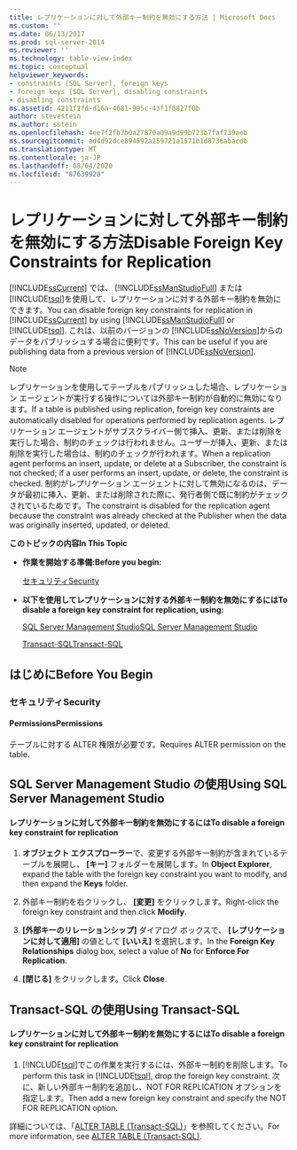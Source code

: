 ```yaml
---
title: レプリケーションに対して外部キー制約を無効にする方法 | Microsoft Docs
ms.custom: ''
ms.date: 06/13/2017
ms.prod: sql-server-2014
ms.reviewer: ''
ms.technology: table-view-index
ms.topic: conceptual
helpviewer_keywords:
- constraints [SQL Server], foreign keys
- foreign keys [SQL Server], disabling constraints
- disabling constraints
ms.assetid: 4211f2fd-d16a-4081-995c-43f1f0827f0b
author: stevestein
ms.author: sstein
ms.openlocfilehash: 4ee7f2fb7b0a27870a09a9d99b723b7faf739aeb
ms.sourcegitcommit: ad4d92dce894592a259721a1571b1d8736abacdb
ms.translationtype: MT
ms.contentlocale: ja-JP
ms.lasthandoff: 08/04/2020
ms.locfileid: "87639928"
---
```

# <a name="disable-foreign-key-constraints-for-replication"></a><span data-ttu-id="49152-102">レプリケーションに対して外部キー制約を無効にする方法</span><span class="sxs-lookup"><span data-stu-id="49152-102">Disable Foreign Key Constraints for Replication</span></span>
  <span data-ttu-id="49152-103">[!INCLUDE[ssCurrent](../../includes/sscurrent-md.md)] では、 [!INCLUDE[ssManStudioFull](../../includes/ssmanstudiofull-md.md)] または [!INCLUDE[tsql](../../includes/tsql-md.md)]を使用して、レプリケーションに対する外部キー制約を無効にできます。</span><span class="sxs-lookup"><span data-stu-id="49152-103">You can disable foreign key constraints for replication in [!INCLUDE[ssCurrent](../../includes/sscurrent-md.md)] by using [!INCLUDE[ssManStudioFull](../../includes/ssmanstudiofull-md.md)] or [!INCLUDE[tsql](../../includes/tsql-md.md)].</span></span> <span data-ttu-id="49152-104">これは、以前のバージョンの [!INCLUDE[ssNoVersion](../../includes/ssnoversion-md.md)]からのデータをパブリッシュする場合に便利です。</span><span class="sxs-lookup"><span data-stu-id="49152-104">This can be useful if you are publishing data from a previous version of [!INCLUDE[ssNoVersion](../../includes/ssnoversion-md.md)].</span></span>  
  
> [!NOTE]  
>  <span data-ttu-id="49152-105">レプリケーションを使用してテーブルをパブリッシュした場合、レプリケーション エージェントが実行する操作については外部キー制約が自動的に無効になります。</span><span class="sxs-lookup"><span data-stu-id="49152-105">If a table is published using replication, foreign key constraints are automatically disabled for operations performed by replication agents.</span></span> <span data-ttu-id="49152-106">レプリケーション エージェントがサブスクライバー側で挿入、更新、または削除を実行した場合、制約のチェックは行われません。ユーザーが挿入、更新、または削除を実行した場合は、制約のチェックが行われます。</span><span class="sxs-lookup"><span data-stu-id="49152-106">When a replication agent performs an insert, update, or delete at a Subscriber, the constraint is not checked; if a user performs an insert, update, or delete, the constraint is checked.</span></span> <span data-ttu-id="49152-107">制約がレプリケーション エージェントに対して無効になるのは、データが最初に挿入、更新、または削除された際に、発行者側で既に制約がチェックされているためです。</span><span class="sxs-lookup"><span data-stu-id="49152-107">The constraint is disabled for the replication agent because the constraint was already checked at the Publisher when the data was originally inserted, updated, or deleted.</span></span>  
  
 <span data-ttu-id="49152-108">**このトピックの内容**</span><span class="sxs-lookup"><span data-stu-id="49152-108">**In This Topic**</span></span>  
  
-   <span data-ttu-id="49152-109">**作業を開始する準備:**</span><span class="sxs-lookup"><span data-stu-id="49152-109">**Before you begin:**</span></span>  
  
     [<span data-ttu-id="49152-110">セキュリティ</span><span class="sxs-lookup"><span data-stu-id="49152-110">Security</span></span>](#Security)  
  
-   <span data-ttu-id="49152-111">**以下を使用してレプリケーションに対する外部キー制約を無効にするには**</span><span class="sxs-lookup"><span data-stu-id="49152-111">**To disable a foreign key constraint for replication, using:**</span></span>  
  
     [<span data-ttu-id="49152-112">SQL Server Management Studio</span><span class="sxs-lookup"><span data-stu-id="49152-112">SQL Server Management Studio</span></span>](#SSMSProcedure)  
  
     [<span data-ttu-id="49152-113">Transact-SQL</span><span class="sxs-lookup"><span data-stu-id="49152-113">Transact-SQL</span></span>](#TsqlProcedure)  
  
##  <a name="before-you-begin"></a><a name="BeforeYouBegin"></a> <span data-ttu-id="49152-114">はじめに</span><span class="sxs-lookup"><span data-stu-id="49152-114">Before You Begin</span></span>  
  
###  <a name="security"></a><a name="Security"></a> <span data-ttu-id="49152-115">セキュリティ</span><span class="sxs-lookup"><span data-stu-id="49152-115">Security</span></span>  
  
####  <a name="permissions"></a><a name="Permissions"></a> <span data-ttu-id="49152-116">Permissions</span><span class="sxs-lookup"><span data-stu-id="49152-116">Permissions</span></span>  
 <span data-ttu-id="49152-117">テーブルに対する ALTER 権限が必要です。</span><span class="sxs-lookup"><span data-stu-id="49152-117">Requires ALTER permission on the table.</span></span>  
  
##  <a name="using-sql-server-management-studio"></a><a name="SSMSProcedure"></a> <span data-ttu-id="49152-118">SQL Server Management Studio の使用</span><span class="sxs-lookup"><span data-stu-id="49152-118">Using SQL Server Management Studio</span></span>  
  
#### <a name="to-disable-a-foreign-key-constraint-for-replication"></a><span data-ttu-id="49152-119">レプリケーションに対して外部キー制約を無効にするには</span><span class="sxs-lookup"><span data-stu-id="49152-119">To disable a foreign key constraint for replication</span></span>  
  
1.  <span data-ttu-id="49152-120">**オブジェクト エクスプローラー**で、変更する外部キー制約が含まれているテーブルを展開し、 **[キー]** フォルダーを展開します。</span><span class="sxs-lookup"><span data-stu-id="49152-120">In **Object Explorer**, expand the table with the foreign key constraint you want to modify, and then expand the **Keys** folder.</span></span>  
  
2.  <span data-ttu-id="49152-121">外部キー制約を右クリックし、 **[変更]** をクリックします。</span><span class="sxs-lookup"><span data-stu-id="49152-121">Right-click the foreign key constraint and then click **Modify**.</span></span>  
  
3.  <span data-ttu-id="49152-122">**[外部キーのリレーションシップ]** ダイアログ ボックスで、 **[レプリケーションに対して適用]** の値として **[いいえ]** を選択します。</span><span class="sxs-lookup"><span data-stu-id="49152-122">In the **Foreign Key Relationships** dialog box, select a value of **No** for **Enforce For Replication**.</span></span>  
  
4.  <span data-ttu-id="49152-123">**[閉じる]** をクリックします。</span><span class="sxs-lookup"><span data-stu-id="49152-123">Click **Close**.</span></span>  
  
##  <a name="using-transact-sql"></a><a name="TsqlProcedure"></a> <span data-ttu-id="49152-124">Transact-SQL の使用</span><span class="sxs-lookup"><span data-stu-id="49152-124">Using Transact-SQL</span></span>  
  
#### <a name="to-disable-a-foreign-key-constraint-for-replication"></a><span data-ttu-id="49152-125">レプリケーションに対して外部キー制約を無効にするには</span><span class="sxs-lookup"><span data-stu-id="49152-125">To disable a foreign key constraint for replication</span></span>  
  
1.  <span data-ttu-id="49152-126">[!INCLUDE[tsql](../../includes/tsql-md.md)]でこの作業を実行するには、外部キー制約を削除します。</span><span class="sxs-lookup"><span data-stu-id="49152-126">To perform this task in [!INCLUDE[tsql](../../includes/tsql-md.md)], drop the foreign key constraint.</span></span> <span data-ttu-id="49152-127">次に、新しい外部キー制約を追加し、NOT FOR REPLICATION オプションを指定します。</span><span class="sxs-lookup"><span data-stu-id="49152-127">Then add a new foreign key constraint and specify the NOT FOR REPLICATION option.</span></span>  
  
 <span data-ttu-id="49152-128">詳細については、「[ALTER TABLE &#40;Transact-SQL&#41;](/sql/t-sql/statements/alter-table-transact-sql)」を参照してください。</span><span class="sxs-lookup"><span data-stu-id="49152-128">For more information, see [ALTER TABLE &#40;Transact-SQL&#41;](/sql/t-sql/statements/alter-table-transact-sql).</span></span>  
  
###  <a name="TsqlExample"></a>  
